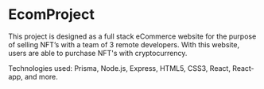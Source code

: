 # EcomProject
This project is designed as a full stack eCommerce website for the purpose of selling NFT’s with a team of 3 remote developers. 
With this website, users are able to purchase NFT's with cryptocurrency.

Technologies used: Prisma, Node.js, Express, HTML5, CSS3, React, React-app, and more.
